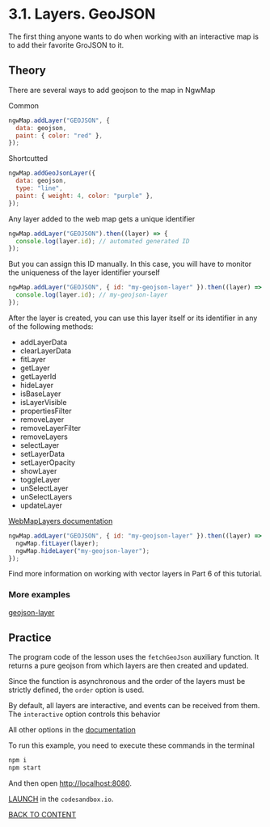# 3.1. Layers. GeoJSON

The first thing anyone wants to do when working with an interactive map is to add their favorite GroJSON to it.

## Theory

There are several ways to add geojson to the map in NgwMap

Common

```javascript
ngwMap.addLayer("GEOJSON", {
  data: geojson,
  paint: { color: "red" },
});
```

Shortcutted

```javascript
ngwMap.addGeoJsonLayer({
  data: geojson,
  type: "line",
  paint: { weight: 4, color: "purple" },
});
```

Any layer added to the web map gets a unique identifier

```javascript
ngwMap.addLayer("GEOJSON").then((layer) => {
  console.log(layer.id); // automated generated ID
});
```

But you can assign this ID manually. In this case, you will have to monitor the uniqueness of the layer identifier yourself

```javascript
ngwMap.addLayer("GEOJSON", { id: "my-geojson-layer" }).then((layer) => {
  console.log(layer.id); // my-geojson-layer
});
```

After the layer is created, you can use this layer itself or its identifier in any of the following methods:

- addLayerData
- clearLayerData
- fitLayer
- getLayer
- getLayerId
- hideLayer
- isBaseLayer
- isLayerVisible
- propertiesFilter
- removeLayer
- removeLayerFilter
- removeLayers
- selectLayer
- setLayerData
- setLayerOpacity
- showLayer
- toggleLayer
- unSelectLayer
- unSelectLayers
- updateLayer

[WebMapLayers documentation](https://code-api.nextgis.com/classes/ngw_map.WebMapLayers.html)

```javascript
ngwMap.addLayer("GEOJSON", { id: "my-geojson-layer" }).then((layer) => {
  ngwMap.fitLayer(layer);
  ngwMap.hideLayer("my-geojson-layer");
});
```

Find more information on working with vector layers in Part 6 of this tutorial.

### More examples

[geojson-layer](https://code.nextgis.com/demo-examples-geojson-layer)

## Practice

The program code of the lesson uses the `fetchGeoJson` auxiliary function. It returns a pure geojson from which layers are then created and updated.

Since the function is asynchronous and the order of the layers must be strictly defined, the `order` option is used.

By default, all layers are interactive, and events can be received from them. The `interactive` option controls this behavior

All other options in the [documentation](https://code-api.nextgis.com/interfaces/ngw_map.GeoJsonAdapterOptions.html)

To run this example, you need to execute these commands in the terminal

```bash
npm i
npm start
```

And then open [http://localhost:8080](http://localhost:8080).

[LAUNCH](https://githubbox.com/nextgis/ngf-tutorial/tree/master/tutorials/3_1_layers_geojson) in the `codesandbox.io`.

[BACK TO CONTENT](../../README.md)

